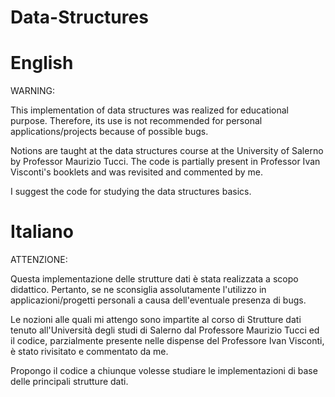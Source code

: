 # Data-Structures


# English

WARNING:

This implementation of data structures was realized for educational purpose. Therefore, its use is not recommended for personal applications/projects because of possible bugs.

Notions are taught at the data structures course at the University of Salerno by Professor Maurizio Tucci. The code is partially present in Professor Ivan Visconti's booklets and was revisited and commented by me.

I suggest the code for studying the data structures basics.

# Italiano

ATTENZIONE: 

Questa implementazione delle strutture dati è stata realizzata a scopo didattico. Pertanto, se ne sconsiglia assolutamente l'utilizzo in applicazioni/progetti personali a causa dell'eventuale presenza di bugs.

Le nozioni alle quali mi attengo sono impartite al corso di Strutture dati tenuto all'Università degli studi di Salerno dal Professore Maurizio Tucci ed il codice, parzialmente presente nelle dispense del Professore Ivan Visconti, è stato rivisitato e commentato da me.

Propongo il codice a chiunque volesse studiare le implementazioni di base delle principali strutture dati.

